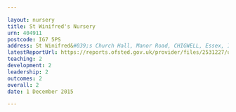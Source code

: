 ```yaml
---

layout: nursery
title: St Winifred's Nursery
urn: 404911
postcode: IG7 5PS
address: St Winifred&#039;s Church Hall, Manor Road, CHIGWELL, Essex, IG7 5PS
latestReportUrl: https://reports.ofsted.gov.uk/provider/files/2531227/urn/404911.pdf
teaching: 2
development: 2
leadership: 2
outcomes: 2
overall: 2
date: 1 December 2015

---
```

